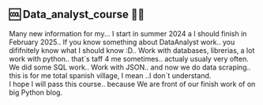 ## 🆒 Data_analyst_course 🐱‍👤 ##
Many new information for my... I start in summer 2024 a I should finish in February 2025.. If you know something about DataAnalyst work.. you dififnitely know what I should know :D.. Work with databases, librerias, a lot work with python.. that´s taff 4 me sometimes.. actualy usualy very often.  We did some SQL work.. Work with JSON.. and now we do data scraping.. this is for me total spanish village, I mean ..I don´t understand.  
I hope I will pass this course.. because We are front of our finish work of on big Python blog. 
